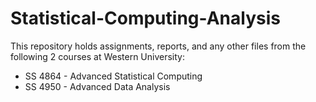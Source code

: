 # Statistical-Computing-Analysis

This repository holds assignments, reports, and any other files from the following 2 courses at Western University:

- SS 4864 - Advanced Statistical Computing
- SS 4950 - Advanced Data Analysis

